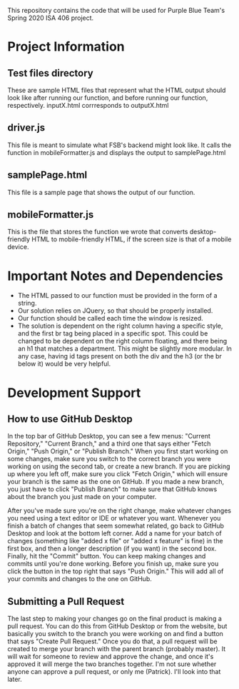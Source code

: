 This repository contains the code that will be used for Purple Blue Team's Spring 2020 ISA 406 project.

# Project Information

## Test files directory
These are sample HTML files that represent what the HTML output should look like after running our function, and before running our function, respectively. inputX.html corrresponds to outputX.html

## driver.js
This file is meant to simulate what FSB's backend might look like. It calls the function in mobileFormatter.js and displays the output to samplePage.html

## samplePage.html
This file is a sample page that shows the output of our function.

## mobileFormatter.js
This is the file that stores the function we wrote that converts desktop-friendly HTML to mobile-friendly HTML, if the screen size is that of a mobile device.

# Important Notes and Dependencies
* The HTML passed to our function must be provided in the form of a string.
* Our solution relies on JQuery, so that should be properly installed.
* Our function should be called each time the window is resized. 
* The solution is dependent on the right column having a specific style, and the first br tag being placed in a specific spot.
This could be changed to be dependent on the right column floating, and there being an h1 that matches a department. This might be
slightly more modular. In any case, having id tags present on both the div and the h3 (or the br below it) would be very helpful.


# Development Support

## How to use GitHub Desktop
In the top bar of GitHub Desktop, you can see a few menus: "Current Repository," "Current Branch," and a third one that says either "Fetch Origin," "Push Origin," or "Publish Branch." When you first start working on some changes, make sure you switch to the correct branch you were working on using the second tab, or create a new branch. If you are picking up where you left off, make sure you click "Fetch Origin," which will ensure your branch is the same as the one on GitHub. If you made a new branch, you just have to click "Publish Branch" to make sure that GitHub knows about the branch you just made on your computer.

After you've made sure you're on the right change, make whatever changes you need using a text editor or IDE or whatever you want. Whenever you finish a batch of changes that seem somewhat related, go back to GitHub Desktop and look at the bottom left corner. Add a name for your batch of changes (something like "added x file" or "added x feature" is fine) in the first box, and then a longer description (if you want) in the second box. Finally, hit the "Commit" button. You can keep making changes and commits until you're done working. Before you finish up, make sure you click the button in the top right that says "Push Origin." This will add all of your commits and changes to the one on GitHub.

## Submitting a Pull Request
The last step to making your changes go on the final product is making a pull request. You can do this from GitHub Desktop or from the website, but basically you switch to the branch you were working on and find a button that says "Create Pull Request." Once you do that, a pull request will be created to merge your branch with the parent branch (probably master). It will wait for someone to review and approve the change, and once it's approved it will merge the two branches together. I'm not sure whether anyone can approve a pull request, or only me (Patrick). I'll look into that later.